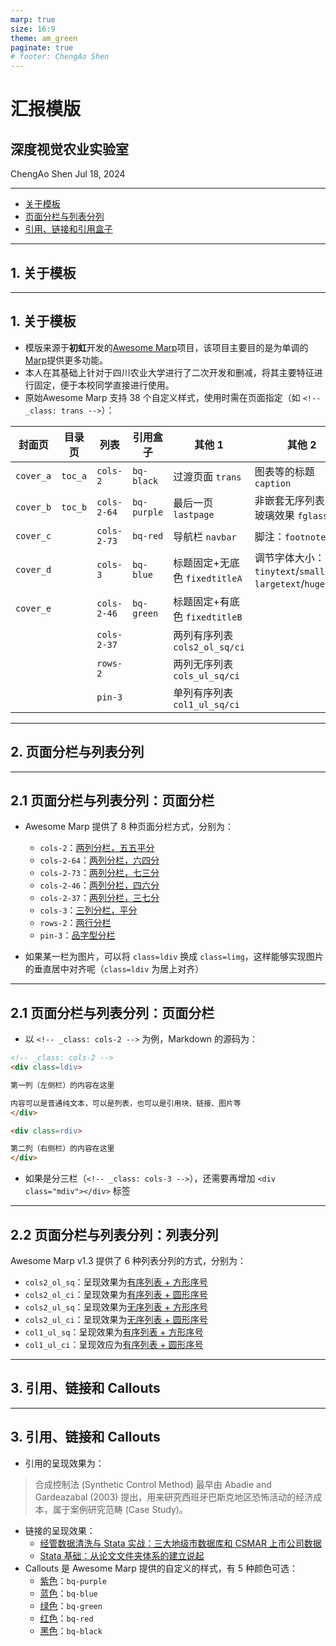 ```yaml
---
marp: true
size: 16:9
theme: am_green
paginate: true
# footer: ChengAo Shen
---
```


<!-- _class: cover_e -->
<!-- _header: ![SICAU logo](https://raw.githubusercontent.com/ChengAoShen/Image-Hosting/main/images/SICAU_logo.png) -->
<!-- _footer: ![SICAU brand](https://raw.githubusercontent.com/ChengAoShen/Image-Hosting/main/images/SICAU_brand.png) -->
<!-- _paginate: "" -->

# 汇报模版

## 深度视觉农业实验室

ChengAo Shen
Jul 18, 2024

---

<!-- _class: toc_b -->
<!-- _header: 目录<br>CONTENTS<br>![SICAU logo](https://raw.githubusercontent.com/ChengAoShen/Image-Hosting/main/images/SICAU_logo.png)-->
<!-- _footer: "" -->
<!-- _paginate: "" -->

- [关于模板](#3)
- [页面分栏与列表分列](#20)
- [引用、链接和引用盒子](#38)

---

<!-- _class: trans -->
<!-- _footer: "" -->
<!-- _paginate: "" -->
## 1. 关于模板

---

<!-- _class: navbar -->
<!-- _header: \ ***深度视觉农业实验室*** **关于模板** *页面分栏与列表分列* *引用、链接和引用盒子* -->
## 1. 关于模板

- 模版来源于**初虹**开发的[Awesome Marp](https://github.com/favourhong/Awesome-Marp/tree/main)项目，该项目主要目的是为单调的[Marp](https://marp.app/)提供更多功能。
- 本人在其基础上针对于四川农业大学进行了二次开发和删减，将其主要特征进行固定，便于本校同学直接进行使用。
- 原始Awesome Marp 支持 38 个自定义样式，使用时需在页面指定（如 `<!-- _class: trans -->`）：

| 封面页    | 目录页  | 列表        | 引用盒子    | 其他 1                        | 其他 2                                                          |
| --------- | ------- | ----------- | ----------- | ----------------------------- | --------------------------------------------------------------- |
| `cover_a` | `toc_a` | `cols-2`    | `bq-black`  | 过渡页面 `trans`              | 图表等的标题 `caption`                                          |
| `cover_b` | `toc_b` | `cols-2-64` | `bq-purple` | 最后一页 `lastpage`           | 非嵌套无序列表的毛玻璃效果 `fglass`                             |
| `cover_c` |         | `cols-2-73` | `bq-red`    | 导航栏 `navbar`               | 脚注：`footnote`                                                |
| `cover_d` |         | `cols-3`    | `bq-blue`   | 标题固定+无底色 `fixedtitleA` | 调节字体大小：`tinytext`/`smalltext`/<br>`largetext`/`hugetext` |
| `cover_e` |         | `cols-2-46` | `bq-green`  | 标题固定+有底色 `fixedtitleB` |                                                                 |
|           |         | `cols-2-37` |             | 两列有序列表 `cols2_ol_sq/ci`                              |                                                                 |
|           |         | `rows-2`    |             | 两列无序列表 `cols_ul_sq/ci`                              |                                                                 |
|           |         | `pin-3`            |             | 单列有序列表 `col1_ul_sq/ci`                              |                                                                 |

---

<!-- _class: trans -->
<!-- _footer: "" -->
<!-- _paginate: "" -->
## 2. 页面分栏与列表分列

---

<!-- _class: navbar fixedtitleA -->
## 2.1 页面分栏与列表分列：页面分栏
<!-- _header: \ ***深度视觉农业实验室*** *关于模板* **页面分栏与列表分列** *引用、链接和引用盒子* -->
- Awesome Marp 提供了 8 种页面分栏方式，分别为：
  - `cols-2`：[两列分栏，五五平分](#23)
  - `cols-2-64`：[两列分栏，六四分](#24)
  - `cols-2-73`：[两列分栏，七三分](#25)
  - `cols-2-46`：[两列分栏，四六分](#26)
  - `cols-2-37`：[两列分栏，三七分](#27)
  - `cols-3`：[三列分栏，平分](#28)
  - `rows-2`：[两行分栏](#29)
  - `pin-3`：[品字型分栏](#30)

- 如果某一栏为图片，可以将 `class=ldiv` 换成 `class=limg`，这样能够实现图片的垂直居中对齐呢（`class=ldiv` 为居上对齐）
---

<!-- _class: navbar fixedtitle -->
<!-- _header: \ ***深度视觉农业实验室*** *关于模板* **页面分栏与列表分列** *引用、链接和引用盒子* -->

## 2.1 页面分栏与列表分列：页面分栏

- 以 `<!-- _class: cols-2 -->` 为例，Markdown 的源码为：

```markdown
<!-- _class: cols-2 -->  
<div class=ldiv>  

第一列（左侧栏）的内容在这里

内容可以是普通纯文本，可以是列表，也可以是引用块、链接、图片等
</div>

<div class=rdiv>

第二列（右侧栏）的内容在这里
</div>
```

- 如果是分三栏（`<!-- _class: cols-3 -->`），还需要再增加 `<div class="mdiv"></div>` 标签

---

<!-- _class: navbar fixedtitleA -->
<!-- _header: \ ***深度视觉农业实验室*** *关于模板* **页面分栏与列表分列** *引用、链接和引用盒子* -->
## 2.2 页面分栏与列表分列：列表分列

Awesome Marp v1.3 提供了 6 种列表分列的方式，分别为：

- `cols2_ol_sq`：呈现效果为[有序列表 + 方形序号](#32)
- `cols2_ol_ci`：呈现效果为[有序列表 + 圆形序号](#33)
- `cols2_ul_sq`：呈现效果为[无序列表 + 方形序号](#34)
- `cols2_ul_ci`：呈现效果为[无序列表 + 圆形序号](#35)
- `col1_ul_sq`：呈现效果为[有序列表 + 方形序号](#36)
- `col1_ul_ci`：呈现效应为[有序列表 + 圆形序号](#37)

---
<!-- _class: trans -->
<!-- _footer: "" -->
<!-- _paginate: "" -->
## 3. 引用、链接和 Callouts

---
<!-- _class: navbar fixedtitleA -->
<!-- _header: \ ***深度视觉农业实验室*** *关于模板* *页面分栏与列表分列* **引用、链接和引用盒子** -->
## 3. 引用、链接和 Callouts

- 引用的呈现效果为：

> 合成控制法 (Synthetic Control Method) 最早由 Abadie and Gardeazabal (2003) 提出，用来研究西班牙巴斯克地区恐怖活动的经济成本，属于案例研究范畴 (Case Study)。

- 链接的呈现效果：
  - [经管数据清洗与 Stata 实战：三大地级市数据库和 CSMAR 上市公司数据](https://mp.weixin.qq.com/s/D0cYVPJJsNiu61GcYwV6cg)
  - [Stata 基础：从论文文件夹体系的建立说起](https://mp.weixin.qq.com/s?__biz=MzkwOTE3NDExOQ==&mid=2247486489&idx=1&sn=2eb51e85a01541c7a552a9434e087512&scene=21#wechat_redirect)
- Callouts 是 Awesome Marp 提供的自定义的样式，有 5 种颜色可选：
  - [紫色](#40)：`bq-purple`
  - [蓝色](#41)：`bq-blue`
  - [绿色](#42)：`bq-green`
  - [红色](#43)：`bq-red`
  - [黑色](#44)：`bq-black`

